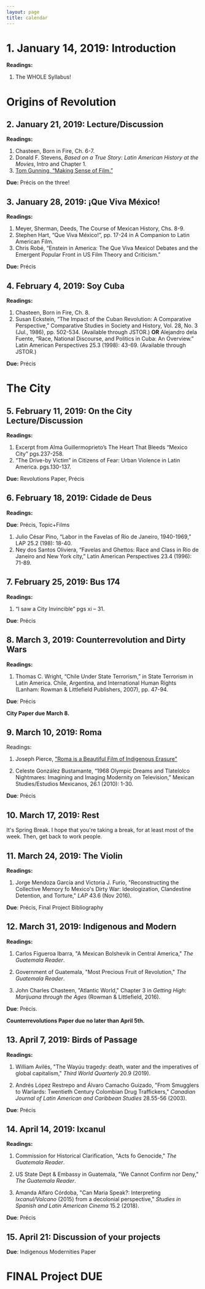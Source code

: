 ```yaml
---
layout: page
title: calendar
---
```


# 1. January 14, 2019: Introduction

**Readings:**

1. The WHOLE Syllabus!

# Origins of Revolution

## 2. January 21, 2019: Lecture/Discussion

**Readings:**

1. Chasteen, Born in Fire, Ch. 6-7.
2. Donald F. Stevens, *Based on a True Story: Latin American History at the
   Movies*, Intro and Chapter 1.
3. [Tom Gunning, “Making Sense of
   Film.”](http://historymatters.gmu.edu/mse/film/)

**Due:** Précis on the three!


## 3. January 28, 2019: ¡Que Viva México!

**Readings:**

1. Meyer, Sherman, Deeds, The Course of Mexican History, Chs. 8-9.
2. Stephen Hart, “Que Viva México!”, pp. 17-24 in A Companion to Latin American Film.
2. Chris Robé, “Enstein in America: The Que Viva Mexico! Debates and the Emergent Popular Front in US Film Theory and Criticism.”

**Due:** Précis

## 4. February 4, 2019: Soy Cuba

**Readings:** 

1. Chasteen, Born in Fire, Ch. 8.
2. Susan Eckstein, “The Impact of the Cuban Revolution: A Comparative
   Perspective,” Comparative Studies in Society and History, Vol. 28, No.
   3 (Jul., 1986), pp. 502-534. (Available through JSTOR.) **OR** Alejandro dela Fuente, “Race, National Discourse, and Politics in Cuba: An Overview.” Latin American Perspectives 25.3 (1998): 43-69. (Available through JSTOR.)

**Due:** Précis

# The City

## 5. February 11, 2019: On the City Lecture/Discussion

**Readings:**

1. Excerpt from Alma Guillermoprieto’s The Heart That Bleeds “Mexico City” pgs.237-258.
2. “The Drive-by Victim” in Citizens of Fear: Urban Violence in Latin America. pgs.130-137.

**Due:** Revolutions Paper, Précis

## 6. February 18, 2019: Cidade de Deus

**Readings:**

**Due**: Précis, Topic+Films

1. Julio César Pino, “Labor in the Favelas of Rio de Janeiro, 1940-1969,” LAP 25.2 (198): 18-40.
2. Ney dos Santos Oliviera, “Favelas and Ghettos: Race and Class in Rio de Janeiro and New York city,” Latin American Perspectives 23.4 (1996): 71-89.


## 7. February 25, 2019: Bus 174

**Readings:**

1. “I saw a City Invincible” pgs xi – 31.

**Due**: Précis

## 8. March 3, 2019: Counterrevolution and Dirty Wars

**Readings:**

1. Thomas C. Wright, “Chile Under State Terrorism,” in State Terrorism in Latin America. Chile, Argentina, and International Human Rights (Lanham: Rowman & Littlefield Publishers, 2007), pp. 47-94.

**Due**: Précis 

**City Paper due March 8.**

## 9. March 10, 2019: Roma

Readings: 

1. Joseph Pierce, ["Roma is a Beautiful Film of Indigenous
   Erasure"](https://newsmaven.io/indiancountrytoday/opinion/roma-is-a-beautiful-film-of-indigenous-erasure-BuOrS3iGSEmLaNZcSHP2Uw)

2. Celeste González Bustamante, “1968 Olympic Dreams and Tlatelolco Nightmares: Imagining and Imaging Modernity on Television,” Mexican Studies/Estudios Mexicanos, 26.1 (2010): 1-30.

**Due**: Précis 

## 10. March 17, 2019: Rest

It's Spring Break. I hope that you're taking a break, for at least most of the
week. Then, get back to work people.

## 11. March 24, 2019: The Violin

**Readings:**

1. Jorge Mendoza García and Victoria J. Furio, "Reconstructing the
   Collective Memory fo Mexico's Dirty War: Ideologization, Clandestine
   Detention, and Torture," *LAP* 43.6 (Nov 2016).

**Due**: Précis, Final Project Bibliography

## 12. March 31, 2019: Indigenous and Modern

**Readings:**

1. Carlos Figueroa Ibarra, "A Mexican Bolshevik in Central America," *The
   Guatemala Reader*.

2. Government of Guatemala, "Most Precious Fruit of Revolution," *The
   Guatemala Reader*.

3. John Charles Chasteen, "Atlantic World," Chapter 3 in *Getting High:
   Marijuana through the Ages* (Rowman & Littlefield, 2016).

**Due**: Précis.

**Counterrevolutions Paper due no later than April 5th.**

## 13. April 7, 2019: Birds of Passage

**Readings:**

1. William Avilés, "The Wayúu tragedy: death, water and the imperatives of
   global capitalism," *Third World Quarterly* 20.9 (2019).

2. Andrés López Restrepo and Álvaro Camacho Guizado, "From Smugglers to
   Warlards: Twentieth Century Colombian Drug Traffickers," *Canadian
   Journal of Latin American and Caribbean Studies* 28.55-56 (2003).

**Due**: Précis

## 14. April 14, 2019: Ixcanul

**Readings:**

1. Commission for Historical Clarification, "Acts fo Genocide," *The
   Guatemala Reader*.

2. US State Dept & Embassy in Guatemala, "We Cannot Confirm nor Deny,"
   *The Guatemala Reader*.

3. Amanda Alfaro Córdoba, "Can Maria Speak?: Interpreting
   *Ixcanul/Volcano* (2015) from a decolonial perspective," *Studies in
   Spanish and Latin American Cinema* 15.2 (2018).


**Due**: Précis

## 15. April 21: Discussion of your projects

**Due**: Indigenous Modernities Paper


# FINAL Project DUE 



